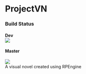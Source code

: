 # ProjectVN
### Build Status
#### Dev<br> ![](https://travis-ci.com/AnzoDK/ProjectVN.svg?branch=dev)
#### Master
![](https://travis-ci.com/AnzoDK/ProjectVN.svg?branch=master) 
<br>
A visual novel created using RPEngine
